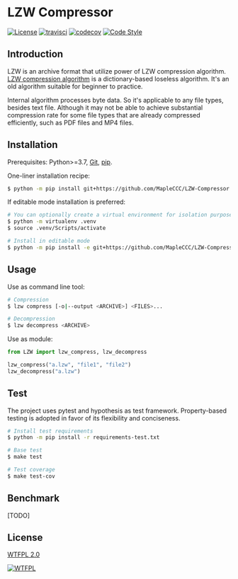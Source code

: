 # LZW Compressor

[![License](https://img.shields.io/github/license/MapleCCC/LZW-Compressor?color=00BFFF)](http://www.wtfpl.net/)
[![travisci](https://www.travis-ci.com/MapleCCC/LZW-Compressor.svg?branch=master)](https://travis-ci.com/MapleCCC/LZW-Compressor)
[![codecov](https://codecov.io/gh/MapleCCC/LZW-Compressor/branch/master/graph/badge.svg)](https://codecov.io/gh/MapleCCC/LZW-Compressor)
[![Code Style](https://img.shields.io/badge/code%20style-black-000000.svg)](https://github.com/psf/black)
<!-- [![Build Status](https://img.shields.io/travis/MapleCCC/LZW-Compressor.svg?logo=travis)](https://travis-ci.com/MapleCCC/LZW-Compressor) -->
<!-- [![Test Coverage](https://img.shields.io/codecov/c/github/MapleCCC/LZW-Compressor/master?logo=codecov)](https://codecov.io/gh/MapleCCC/LZW-Compressor) -->

## Introduction

LZW is an archive format that utilize power of LZW compression algorithm. [LZW compression algorithm](https://en.wikipedia.org/wiki/Lempel%E2%80%93Ziv%E2%80%93Welch) is a dictionary-based loseless algorithm. It's an old algorithm suitable for beginner to practice.

Internal algorithm processes byte data. So it's applicable to any file types, besides text file. Although it may not be able to achieve substantial compression rate for some file types that are already compressed efficiently, such as PDF files and MP4 files.

## Installation

Prerequisites: Python>=3.7, [Git](https://git-scm.com/), [pip](https://pip.pypa.io/en/stable/).

One-liner installation recipe:

```bash
$ python -m pip install git+https://github.com/MapleCCC/LZW-Compressor.git#egg=LZW-Compressor
```

If editable mode installation is preferred:

```bash
# You can optionally create a virtual environment for isolation purpose
$ python -m virtualenv .venv
$ source .venv/Scripts/activate

# Install in editable mode
$ python -m pip install -e git+https://github.com/MapleCCC/LZW-Compressor.git#egg=LZW-Compressor
```

## Usage

Use as command line tool:

```bash
# Compression
$ lzw compress [-o|--output <ARCHIVE>] <FILES>...

# Decompression
$ lzw decompress <ARCHIVE>
```

Use as module:

```python
from LZW import lzw_compress, lzw_decompress

lzw_compress("a.lzw", "file1", "file2")
lzw_decompress("a.lzw")
```

## Test

The project uses pytest and hypothesis as test framework. Property-based testing is adopted in favor of its flexibility and conciseness.

```bash
# Install test requirements
$ python -m pip install -r requirements-test.txt

# Base test
$ make test

# Test coverage
$ make test-cov
```

## Benchmark

[TODO]

## License

[WTFPL 2.0](./LICENSE)

[![WTFPL](http://www.wtfpl.net/wp-content/uploads/2012/12/wtfpl-badge-1.png)](http://www.wtfpl.net/)
<!-- <a href="http://www.wtfpl.net/"><img src="http://www.wtfpl.net/wp-content/uploads/2012/12/wtfpl-badge-4.png" width="80" height="15" alt="WTFPL" /></a> -->
